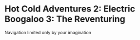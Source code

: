 # Hot Cold Adventures 2: Electric Boogaloo 3: The Reventuring

Navigation limited only by your imagination
